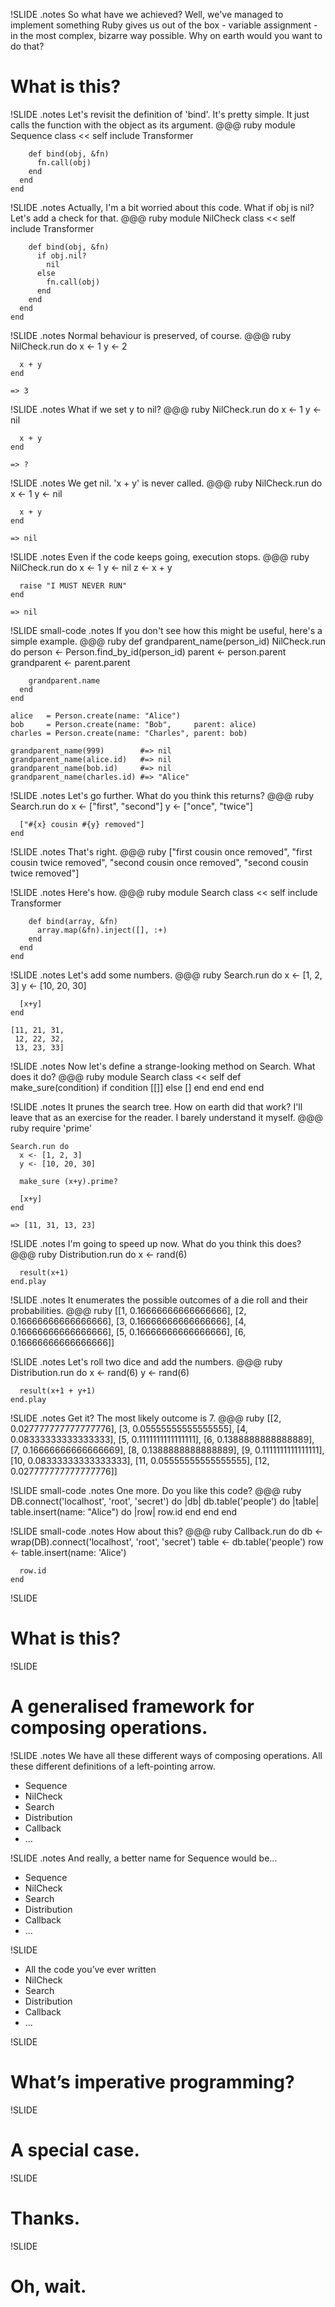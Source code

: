 !SLIDE
.notes So what have we achieved? Well, we've managed to implement something Ruby gives us out of the box - variable assignment - in the most complex, bizarre way possible. Why on earth would you want to do that?
# What is this? #

!SLIDE
.notes Let's revisit the definition of 'bind'. It's pretty simple. It just calls the function with the object as its argument.
    @@@ ruby
    module Sequence
      class << self
        include Transformer

        def bind(obj, &fn)
          fn.call(obj)
        end
      end
    end

!SLIDE
.notes Actually, I'm a bit worried about this code. What if obj is nil? Let's add a check for that.
    @@@ ruby
    module NilCheck
      class << self
        include Transformer

        def bind(obj, &fn)
          if obj.nil?
            nil
          else
            fn.call(obj)
          end
        end
      end
    end

!SLIDE
.notes Normal behaviour is preserved, of course.
    @@@ ruby
    NilCheck.run do
      x <- 1
      y <- 2

      x + y
    end

    => 3

!SLIDE
.notes What if we set y to nil?
    @@@ ruby
    NilCheck.run do
      x <- 1
      y <- nil

      x + y
    end

    => ?

!SLIDE
.notes We get nil. 'x + y' is never called.
    @@@ ruby
    NilCheck.run do
      x <- 1
      y <- nil

      x + y
    end

    => nil

!SLIDE
.notes Even if the code keeps going, execution stops.
    @@@ ruby
    NilCheck.run do
      x <- 1
      y <- nil
      z <- x + y

      raise "I MUST NEVER RUN"
    end

    => nil

!SLIDE small-code
.notes If you don't see how this might be useful, here's a simple example.
    @@@ ruby
    def grandparent_name(person_id)
      NilCheck.run do
        person      <- Person.find_by_id(person_id)
        parent      <- person.parent
        grandparent <- parent.parent

        grandparent.name
      end
    end

    alice   = Person.create(name: "Alice")
    bob     = Person.create(name: "Bob",     parent: alice)
    charles = Person.create(name: "Charles", parent: bob)

    grandparent_name(999)        #=> nil
    grandparent_name(alice.id)   #=> nil
    grandparent_name(bob.id)     #=> nil
    grandparent_name(charles.id) #=> "Alice"

!SLIDE
.notes Let's go further. What do you think this returns?
    @@@ ruby
    Search.run do
      x <- ["first", "second"]
      y <- ["once", "twice"]

      ["#{x} cousin #{y} removed"]
    end

!SLIDE
.notes That's right.
    @@@ ruby
    ["first cousin once removed",
     "first cousin twice removed",
     "second cousin once removed",
     "second cousin twice removed"]

!SLIDE
.notes Here's how.
    @@@ ruby
    module Search
      class << self
        include Transformer

        def bind(array, &fn)
          array.map(&fn).inject([], :+)
        end
      end
    end

!SLIDE
.notes Let's add some numbers.
    @@@ ruby
    Search.run do
      x <- [1, 2, 3]
      y <- [10, 20, 30]

      [x+y]
    end

    [11, 21, 31,
     12, 22, 32,
     13, 23, 33]

!SLIDE
.notes Now let's define a strange-looking method on Search. What does it do?
    @@@ ruby
    module Search
      class << self
        def make_sure(condition)
          if condition
            [[]]
          else
            []
          end
        end
      end
    end

!SLIDE
.notes It prunes the search tree. How on earth did that work? I'll leave that as an exercise for the reader. I barely understand it myself.
    @@@ ruby
    require 'prime'

    Search.run do
      x <- [1, 2, 3]
      y <- [10, 20, 30]

      make_sure (x+y).prime?

      [x+y]
    end

    => [11, 31, 13, 23]

!SLIDE
.notes I'm going to speed up now. What do you think this does?
    @@@ ruby
    Distribution.run do
      x <- rand(6)

      result(x+1)
    end.play

!SLIDE
.notes It enumerates the possible outcomes of a die roll and their probabilities.
    @@@ ruby
    [[1, 0.16666666666666666],
     [2, 0.16666666666666666],
     [3, 0.16666666666666666],
     [4, 0.16666666666666666],
     [5, 0.16666666666666666],
     [6, 0.16666666666666666]]

!SLIDE
.notes Let's roll two dice and add the numbers.
    @@@ ruby
    Distribution.run do
      x <- rand(6)
      y <- rand(6)

      result(x+1 + y+1)
    end.play

!SLIDE
.notes Get it? The most likely outcome is 7.
    @@@ ruby
    [[2, 0.027777777777777776],
     [3, 0.05555555555555555],
     [4, 0.08333333333333333],
     [5, 0.1111111111111111],
     [6, 0.1388888888888889],
     [7, 0.16666666666666669],
     [8, 0.1388888888888889],
     [9, 0.1111111111111111],
     [10, 0.08333333333333333],
     [11, 0.05555555555555555],
     [12, 0.027777777777777776]]

!SLIDE small-code
.notes One more. Do you like this code?
    @@@ ruby
    DB.connect('localhost', 'root', 'secret') do |db|
      db.table('people') do |table|
        table.insert(name: "Alice") do |row|
          row.id
        end
      end
    end

!SLIDE small-code
.notes How about this?
    @@@ ruby
    Callback.run do
      db    <- wrap(DB).connect('localhost', 'root', 'secret')
      table <- db.table('people')
      row   <- table.insert(name: 'Alice')

      row.id
    end

!SLIDE
# What is this? #

!SLIDE
# A generalised framework for composing operations. #

!SLIDE
.notes We have all these different ways of composing operations. All these different definitions of a left-pointing arrow.

<ul>
  <li>Sequence</li>
  <li>NilCheck</li>
  <li>Search</li>
  <li>Distribution</li>
  <li>Callback</li>
  <li>...</li>
</ul>

!SLIDE
.notes And really, a better name for Sequence would be...
<ul class="faded">
  <li class="highlight">Sequence</li>
  <li>NilCheck</li>
  <li>Search</li>
  <li>Distribution</li>
  <li>Callback</li>
  <li>...</li>
</ul>

!SLIDE
<ul class="faded">
  <li class="highlight">All the code you’ve ever written</li>
  <li>NilCheck</li>
  <li>Search</li>
  <li>Distribution</li>
  <li>Callback</li>
  <li>...</li>
</ul>

!SLIDE
# What’s imperative programming? #

!SLIDE
# A special case. #

!SLIDE
# Thanks. #

!SLIDE
# Oh, wait. #

